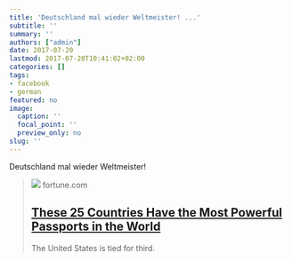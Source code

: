 ```yaml
---
title: 'Deutschland mal wieder Weltmeister! ...'
subtitle: ''
summary: ''
authors: ["admin"]
date: 2017-07-20
lastmod: 2017-07-20T10:41:02+02:00
categories: []
tags:
- facebook
- german
featured: no
image:
  caption: ''
  focal_point: ''
  preview_only: no
slug: ''
---
```

Deutschland mal wieder Weltmeister!
> [![](https://content.fortune.com/wp-content/uploads/2017/02/gettyimages-80113734.jpg?resize=1200,600)](http://fortune.com/2017/04/11/most-powerful-passports-passport-index/)
> fortune.com
> ## [These 25 Countries Have the Most Powerful Passports in the World](http://fortune.com/2017/04/11/most-powerful-passports-passport-index/)
>
>The United States is tied for third.


